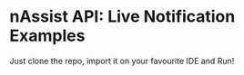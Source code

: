 # nAssist API: Live Notification Examples

Just clone the repo, import it on your favourite IDE and Run!
